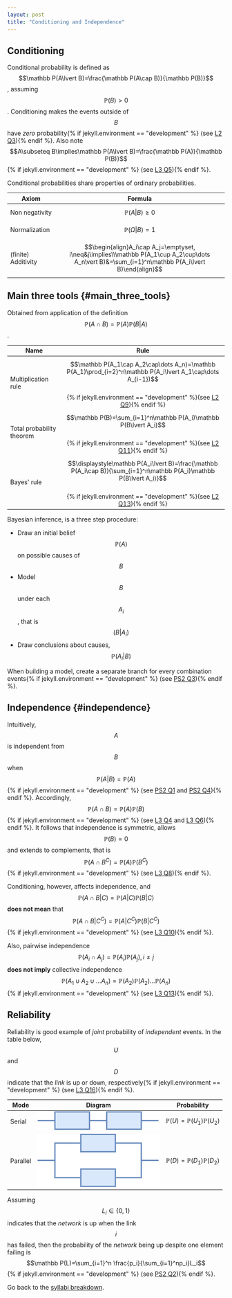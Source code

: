 ```yaml
---
layout: post
title: "Conditioning and Independence"
---
```


## Conditioning

Conditional probability is defined as $$\mathbb P(A\lvert B)=\frac{\mathbb P(A\cap B)}{\mathbb P(B)}$$, assuming $$\mathbb P(B)>0$$. Conditioning makes the events outside of $$B$$ have *zero* probability{% if jekyll.environment == "development" %} (see [L2 Q3](https://learning.edx.org/course/course-v1:MITx+6.431x+1T2020/block-v1:MITx+6.431x+1T2020+type@sequential+block@Lec__2_Conditioning_and_Bayes_rule/block-v1:MITx+6.431x+1T2020+type@vertical+block@ch4-s2-tab3)){% endif %}. Also note $$A\subseteq B\implies\mathbb P(A\lvert B)=\frac{\mathbb P(A)}{\mathbb P(B)}$${% if jekyll.environment == "development" %} (see [L3 Q5](https://learning.edx.org/course/course-v1:MITx+6.431x+1T2020/block-v1:MITx+6.431x+1T2020+type@sequential+block@Lec__3_Independence/block-v1:MITx+6.431x+1T2020+type@vertical+block@ch4-s3-tab5)){% endif %}.

Conditional probabilities share properties of ordinary probabilities.

|Axiom|Formula|
|-|:-:|
|Non negativity|$$\mathbb P(A\lvert B)\geq 0$$|
|Normalization|$$\mathbb P(\Omega\lvert B)=1$$|
|(finite) Additivity|$$\begin{align}A_i\cap A_j=\emptyset, i\neq&j\implies\\\mathbb P(A_1\cup A_2\cup\dots A_n\vert B)&=\sum_{i=1}^n\mathbb P(A_i\lvert B)\end{align}$$|

## Main three tools {#main_three_tools}

Obtained from application of the definition $$\mathbb P(A\cap B)=\mathbb P(A)\mathbb P(B\lvert A)$$.

|Name|Rule|
|-|:-:|
|Multiplication rule|$$\mathbb P(A_1\cap A_2\cap\dots A_n)=\mathbb P(A_1)\prod_{i=2}^n\mathbb P(A_i\lvert A_1\cap\dots A_{i-1})$$<br>{% if jekyll.environment == "development" %}(see [L2 Q9](https://learning.edx.org/course/course-v1:MITx+6.431x+1T2020/block-v1:MITx+6.431x+1T2020+type@sequential+block@Lec__2_Conditioning_and_Bayes_rule/block-v1:MITx+6.431x+1T2020+type@vertical+block@ch4-s2-tab9)){% endif %}|
|Total probability theorem|$$\mathbb  P(B)=\sum_{i=1}^n\mathbb P(A_i)\mathbb P(B\lvert A_i)$$<br>{% if jekyll.environment == "development" %}(see [L2 Q11](https://learning.edx.org/course/course-v1:MITx+6.431x+1T2020/block-v1:MITx+6.431x+1T2020+type@sequential+block@Lec__2_Conditioning_and_Bayes_rule/block-v1:MITx+6.431x+1T2020+type@vertical+block@ch4-s2-tab11)){% endif %}|
|Bayes' rule|$$\displaystyle\mathbb P(A_i\lvert B)=\frac{\mathbb P(A_i\cap B)}{\sum_{i=1}^n\mathbb P(A_i)\mathbb P(B\lvert A_i)}$$<br>{% if jekyll.environment == "development" %}(see [L2 Q13](https://learning.edx.org/course/course-v1:MITx+6.431x+1T2020/block-v1:MITx+6.431x+1T2020+type@sequential+block@Lec__2_Conditioning_and_Bayes_rule/block-v1:MITx+6.431x+1T2020+type@vertical+block@ch4-s2-tab13)){% endif %}|

Bayesian inference, is a three step procedure:

- Draw an initial belief $$\mathbb P(A)$$ on possible causes of $$B$$
- Model $$B$$ under each $$A_i$$, that is $$\mathbb (B\lvert A_i)$$
- Draw conclusions about causes, $$\mathbb P(A_i\lvert B)$$

When building a model, create a separate branch for every combination events{% if jekyll.environment == "development" %} (see [PS2 Q3](https://learning.edx.org/course/course-v1:MITx+6.431x+1T2020/block-v1:MITx+6.431x+1T2020+type@sequential+block@Problem_Set_2/block-v1:MITx+6.431x+1T2020+type@vertical+block@ch4-s5-tab3)){% endif %}.

## Independence {#independence}

Intuitively, $$A$$ is independent from $$B$$ when $$\mathbb P(A\lvert B)=\mathbb P(A)$${% if jekyll.environment == "development" %} (see [PS2 Q1](https://learning.edx.org/course/course-v1:MITx+6.431x+1T2020/block-v1:MITx+6.431x+1T2020+type@sequential+block@Problem_Set_2/block-v1:MITx+6.431x+1T2020+type@vertical+block@ch4-s5-tab1) and [PS2 Q4](https://learning.edx.org/course/course-v1:MITx+6.431x+1T2020/block-v1:MITx+6.431x+1T2020+type@sequential+block@Problem_Set_2/block-v1:MITx+6.431x+1T2020+type@vertical+block@ch4-s5-tab4)){% endif %}. Accordingly, $$\mathbb P(A\cap B)=\mathbb P(A)\mathbb P(B)$${% if jekyll.environment == "development" %} (see [L3 Q4](https://learning.edx.org/course/course-v1:MITx+6.431x+1T2020/block-v1:MITx+6.431x+1T2020+type@sequential+block@Lec__3_Independence/block-v1:MITx+6.431x+1T2020+type@vertical+block@ch4-s3-tab4) and [L3 Q6](https://learning.edx.org/course/course-v1:MITx+6.431x+1T2020/block-v1:MITx+6.431x+1T2020+type@sequential+block@Lec__3_Independence/block-v1:MITx+6.431x+1T2020+type@vertical+block@ch4-s3-tab6)){% endif %}. It follows that independence is symmetric, allows $$\mathbb P(B)=0$$ and extends to complements, that is $$\mathbb P(A\cap B^C)=\mathbb P(A)\mathbb P(B^C)$${% if jekyll.environment == "development" %} (see [L3 Q8](https://learning.edx.org/course/course-v1:MITx+6.431x+1T2020/block-v1:MITx+6.431x+1T2020+type@sequential+block@Lec__3_Independence/block-v1:MITx+6.431x+1T2020+type@vertical+block@ch4-s3-tab8)){% endif %}. 

Conditioning, however, affects independence, and $$\mathbb P(A\cap B\lvert C)=\mathbb P(A\lvert C)\mathbb P(B\lvert C)$$ **does not mean** that $$\mathbb P(A\cap B\lvert C^C)=\mathbb P(A\lvert C^C)\mathbb P(B\lvert C^C)$${% if jekyll.environment == "development" %} (see [L3 Q10](https://learning.edx.org/course/course-v1:MITx+6.431x+1T2020/block-v1:MITx+6.431x+1T2020+type@sequential+block@Lec__3_Independence/block-v1:MITx+6.431x+1T2020+type@vertical+block@ch4-s3-tab10)){% endif %}.

Also, pairwise independence $$\mathbb P(A_i\cap A_j)=\mathbb P(A_i)\mathbb P(A_j), i\neq j$$ **does not imply** collective independence $$\mathbb P(A_1\cup A_2\cup\dots A_n)=\mathbb P(A_2)\mathbb P(A_2)\dots\mathbb P(A_n)$${% if jekyll.environment == "development" %} (see [L3 Q13](https://learning.edx.org/course/course-v1:MITx+6.431x+1T2020/block-v1:MITx+6.431x+1T2020+type@sequential+block@Lec__3_Independence/block-v1:MITx+6.431x+1T2020+type@vertical+block@ch4-s3-tab13)){% endif %}.

## Reliability

Reliability is good example of *joint* probability of *independent* events. In the table below, $$U$$ and $$D$$ indicate that the *link* is up or down, respectively{% if jekyll.environment == "development" %} (see [L3 Q16](https://learning.edx.org/course/course-v1:MITx+6.431x+1T2020/block-v1:MITx+6.431x+1T2020+type@sequential+block@Lec__3_Independence/block-v1:MITx+6.431x+1T2020+type@vertical+block@ch4-s3-tab16)){% endif %}.

|Mode|Diagram|Probability|
|-|:-:|:-:|
|Serial|![12457](/assets/images/2022-01-05-conditioning-and-independence/12457.png)|$$\mathbb P(U)=\mathbb P(U_1)\mathbb P(U_2)$$|
|Parallel|![21589](/assets/images/2022-01-05-conditioning-and-independence/21589.png)|$$\mathbb P(D)=\mathbb P(D_1)\mathbb P(D_2)$$|

Assuming $$L_i\in\{0,1\}$$ indicates that the *network* is up when the link $$i$$ has failed, then the probability of the *network* being up despite one element failing is $$\mathbb P(L)=\sum_{i=1}^n \frac{p_i}{\sum_{i=1}^np_i}L_i$${% if jekyll.environment == "development" %} (see [PS2 Q2](https://learning.edx.org/course/course-v1:MITx+6.431x+1T2020/block-v1:MITx+6.431x+1T2020+type@sequential+block@Problem_Set_2/block-v1:MITx+6.431x+1T2020+type@vertical+block@ch4-s5-tab2)){% endif %}.

Go back to the [syllabi breakdown](/2022/01/02/prob-and-stats-syllabi.html).
